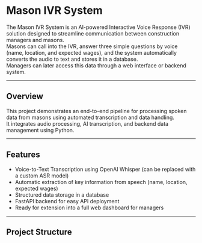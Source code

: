 # Mason IVR System

The Mason IVR System is an AI-powered Interactive Voice Response (IVR) solution designed to streamline communication between construction managers and masons.  
Masons can call into the IVR, answer three simple questions by voice (name, location, and expected wages), and the system automatically converts the audio to text and stores it in a database.  
Managers can later access this data through a web interface or backend system.

---

## Overview

This project demonstrates an end-to-end pipeline for processing spoken data from masons using automated transcription and data handling.  
It integrates audio processing, AI transcription, and backend data management using Python.

---

## Features

- Voice-to-Text Transcription using OpenAI Whisper (can be replaced with a custom ASR model)
- Automatic extraction of key information from speech (name, location, expected wages)
- Structured data storage in a database
- FastAPI backend for easy API deployment
- Ready for extension into a full web dashboard for managers

---

## Project Structure

